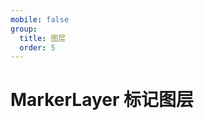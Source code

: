 ```yaml
---
mobile: false
group:
  title: 图层
  order: 5
---
```


# MarkerLayer 标记图层

<code src="./demo/marker-layer/index" compact="true"></code>
